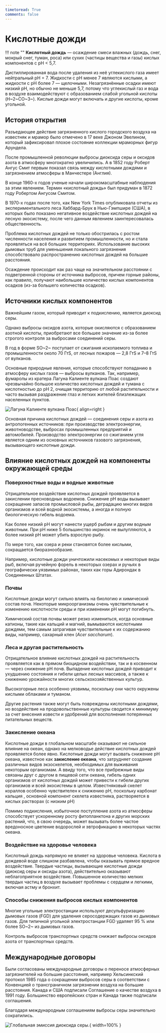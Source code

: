 ```yaml
---
timetoread: True
comments: false
---
```


# Кислотные дожди

!!! note ""
    **Кислотный дождь** — осаждение смеси влажных (дождь, снег, мокрый снег, туман, роса) или сухих (частицы вещества и газы) кислых компонентов с pH < 5,7.

Дистиллированная вода после удаления из неё углекислого газа имеет нейтральный pH = 7. Жидкости с pH менее 7 являются кислыми, а жидкости с pH более 7 — щелочными. Незагрязнённые осадки имеют низкий pH, но обычно не меньше 5,7, потому что углекислый газ и вода в воздухе взаимодействуют с образованием слабой угольной кислоты (H~2~CO~3~). Кислые дожди могут включать и другие кислоты, кроме угольной.

## История открытия

Разъедающее действие загрязненного кислого городского воздуха на известняк и мрамор было отмечено в 17 веке Джоном Эвелином, который зафиксировал плохое состояние коллекции мраморных фигур Арундела.

После промышленной революции выбросы диоксида серы и оксидов азота в атмосферу многократно увеличились. А в 1852 году Роберт Ангус Смит первым показал связь между кислотными дождями и загрязнением атмосферы в Манчестере (Англия).

В конце 1960-х годов ученые начали широкомасштабные наблюдения за этим явлением. Термин «кислотный дождь» был придуман в 1872 году Робертом Ангусом Смитом.

В 1970-х годах после того, как New York Times опубликовала отчеты из экспериментального леса Хаббард-Брук в Нью-Гэмпшире (США), в которых было показано негативное воздействие кислотных дождей на лесную экосистему, после чего данным явлением заинтересовалась общественность.

Проблема кислотных дождей не только обострилась с ростом численности населения и развитием промышленности, но и стала проявляться на всё больших территориях. Использование высоких дымовых труб для уменьшения локального загрязнения способствовало распространению кислотных дождей на большие расстояния.

Осаждение происходит как раз чаще на значительном расстоянии с подветренной стороны от источника выбросов, причем горные районы, как правило, получают наибольшее количество кислых компонентов осадков (из-за большего количества осадков).

## Источники кислых компонентов

Важнейшим газом, который приводит к подкислению, является диоксид серы.

Однако выбросы оксидов азота, которые окисляются с образованием азотной кислоты, приобретают все большее значение из-за более строгого контроля за выбросами соединений серы.

В год в форме SO~2~ поступает от сжигания ископаемого топлива и промышленности около 70 ГтS, от лесных пожаров — 2,8 ГтS и 7–8 ГтS от вулканов.

Основные природные явления, которые способствуют попаданию в атмосферу кислых газов — выбросы вулканов. Так, например, фумаролы из кратера Лагуна Калиенте вулкана Поас создают чрезвычайно большое количество кислотных дождей и тумана с кислотностью до pH 2, очищая территорию от любой растительности и часто вызывая раздражение глаз и легких жителей близлежащих населенных пунктов.

![Лагуна Калиенте вулкана Поас](../../media/laguna-kaliente-vulkana-poas.jpg){ align=right }

Основная причина кислотных дождей — соединения серы и азота из антропогенных источников: при производстве электроэнергии, животноводстве, выбросах промышленных предприятий и автомобилей. Производство электроэнергии со сжиганием угля является одним из основных источников газового загрязнения, вызывающего кислотные дожди.

## Влияние кислотных дождей на компоненты окружающей среды

### Поверхностные воды и водные животные

Отрицательное воздействие кислотных дождей проявляется в закислении пресноводных водоемов. Снижение pH воды вызывает сокращение запасов промысловой рыбы, деградацию многих видов организмов и всей водной экосистемы, а иногда и полную биологическую гибель водоема.

Как более низкий pH могут нанести ущерб рыбам и другим водным животным. При pH ниже 5 большинство икринок не вылупляются, а более низкий pH может убить взрослую рыбу.

По мере того, как озера и реки становятся более кислыми, сокращается биоразнообразие.

Например, кислотные дожди уничтожили насекомых и некоторые виды рыб, включая ручейную форель в некоторых озерах и ручьях в географически уязвимых районах, таких как горы Адирондак в Соединенных Штатах.

### Почвы

Кислотные дожди могут сильно влиять на биологию и химический состав почв. Некоторые микроорганизмы очень чувствительные к изменению кислотности среды и при изменении pH могут погибнуть.

Химический состав почвы может резко измениться, когда основные катионы, такие как кальций и магний, вымываются кислотными дождями, тем самым затрагивая чувствительные к их содержанию виды, например, сахарный клен (_Acer saccharum_).

### Леса и другая растительность

Отрицательное влияние кислотных дождей на растительность проявляется как в прямом биоцидном воздействии, так и в косвенном — через снижение pH почв. Выпадение кислотных дождей приводит к ухудшению состояния и гибели целых лесных массивов, а также к снижению урожайности многих сельскохозяйственных культур.

Высокогорные леса особенно уязвимы, поскольку они часто окружены кислыми облаками и туманом.

Другие растения также могут быть повреждены кислотными дождями, но воздействие на продовольственные культуры сводится к минимуму за счет внесения извести и удобрений для восполнения потерянных питательных веществ.

### Закисление океана

Кислотные дожди в глобальном масштабе оказывают не сильное влияние на океан, однако на мелководье действие кислотных дождей проявляется более явно. Кислотные дожди могут вызвать снижение pH океана, известное как **закисление океана**, что затрудняет создание различных видов экзоскелетов, необходимых для выживания некоторым организмам. А ввиду того, что все прибрежные виды связаны друг с другом в пищевой сети океана, гибель одних организмов от кислотных дождей может привести к гибели других организмов и всей экосистемы в целом. Известняковый скелет кораллов особенно чувствителен к снижению pH, поскольку карбонат кальция , основной компонент скелета известняка, растворяется в кислых растворах (с низким pH)

Помимо подкисления, избыточное поступление азота из атмосферы способствует ускоренному росту фитопланктона и других морских растений, что, в свою очередь, может вызывать более частое вредоносное цветение водорослей и эвтрофикацию в некоторых частях океана.

### Воздействие на здоровье человека

Кислотный дождь напрямую не влияет на здоровье человека. Кислота в дождевой воде слишком разбавлена, чтобы оказывать прямое вредное воздействие. Твердые частицы, вызывающие кислотные дожди (диоксид серы и оксиды азота), действительно оказывают неблагоприятное воздействие. Повышенное количество мелких твердых частиц в воздухе вызывает проблемы с сердцем и легкими, включая астму и бронхит.

### Способы снижения выбросов кислых компонентов

Многие угольные электростанции используют десульфуризацию дымовых газов (FGD) для удаления серосодержащих газов из дымовых газов. Для типичной угольной электростанции FGD удаляет 95 % или более SO~2~ из дымовых газов.

Контроль выбросов транспортных средств снижает выбросы оксидов азота от транспортных средств.

## Международные договоры

Были согласованы международные договоры о переносе атмосферных загрязнителей на большие расстояния, например Хельсинкский протокол 1985 года о сокращении выбросов серы в соответствии с Конвенцией о трансграничном загрязнении воздуха на большие расстояния. Канада и США подписали Соглашение о качестве воздуха в 1991 году. Большинство европейских стран и Канада также подписали соглашения.

Благодаря международным соглашениям выбросы серы значительно сократились.

![Глобальная эмиссия диоксида серы.](../../media/globalnaya-emissiya-dioksida-sery.svg){ width=100% }
